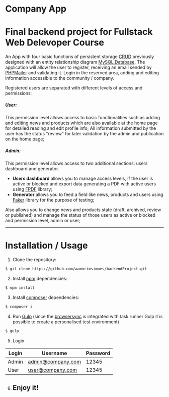 # Company App 
# Final backend project for Fullstack Web Delevoper Course

An App with four basic functions of persistent storage [CRUD](https://developer.mozilla.org/en-US/docs/Glossary/CRUD) previously designed with an entity relationship diagram [MySQL Database](https://www.mysql.com/).
The application will allow the user to register, receiving an email sended by [PHPMailer](https://github.com/PHPMailer/PHPMailer) and validating it. Login in the reserved area, adding and editing information accessible to the community / company.

Registered users are separated with different levels of access and permissions:

##### User: 
This permission level allows access to basic functionalities such as adding and editing news and products which are also available at the home page for detailed reading and edit profile info;
All information submitted by the user has the status "review" for later validation by the admin and publication on the home page;

##### Admin: 
This permission level allows access to two additional sections: users dashboard and generator. 
- **Users dashboard** allows you to manage access levels, if the user is active or blocked and export data generating a PDF with active users using [FPDF](http://www.fpdf.org/) library;
- **Generator** allows you to feed a field like news, products and users using [Faker](https://github.com/fzaninotto/Faker) library for the purpose of testing;

Also allows you to change news and products state (draft, archived, review or published) and manage the status of those users as active or blocked and permission level, admin or user; 
___
# Installation / Usage

1. Clone the repository:
```bash
$ git clone https://github.com/aamorimsimoes/backendProject.git
```

2. Install [npm](https://www.npmjs.com/) dependencies:

```bash
$ npm install
```
3. Install [composer](https://getcomposer.org/) dependencies:
```bash
$ composer i
```
4. Run [Gulp](https://gulpjs.com/) (since the [browsersync](https://www.browsersync.io/) is integrated with task runner Gulp it is possible to create a personalised test environment)
```bash
$ gulp
```

5. Login

| Login | Username | Password | 
| ------ | ------ | ------ |
| Admin | admin@company.com | 12345 |
| User | user@company.com | 12345 |

6. ## Enjoy it!


